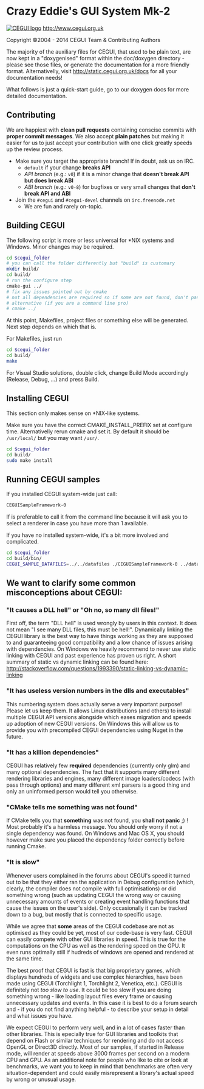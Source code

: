 # Crazy Eddie's GUI System Mk-2
[![CEGUI logo](https://bitbucket.org/cegui/cegui-promo/raw/default/logo/ceguilogo.png)](http://www.cegui.org.uk)
http://www.cegui.org.uk

Copyright ©2004 - 2014 CEGUI Team & Contributing Authors

The majority of the auxiliary files for CEGUI, that used to be plain text, are now kept in a "doxygenised" format within the doc/doxygen directory - please see those files, or generate the documentation for a more friendly format. Alternativelly, visit http://static.cegui.org.uk/docs for all your documentation needs!

What follows is just a quick-start guide, go to our doxygen docs for more detailed documentation. 

## Contributing

We are happiest with **clean pull requests** containing conscise commits with **proper commit messages**. We also accept **plain patches** but making it easier for us to just accept your contribution with one click greatly speeds up the review process.

- Make sure you target the appropriate branch! If in doubt, ask us on IRC.
  - `default` if your change **breaks API**
  - *API branch* (e.g.: `v0`) if it is a minor change that **doesn't break API but does break ABI**
  - *ABI branch* (e.g.: `v0-8`) for bugfixes or very small changes that **don't break API and ABI**
- Join the `#cegui` and `#cegui-devel` channels on `irc.freenode.net`
  - We are fun and rarely on-topic.

## Building CEGUI
The following script is more or less universal for *NIX systems and Windows. Minor changes may be required.

```bash
cd $cegui_folder
# you can call the folder differently but "build" is customary
mkdir build/
cd build/
# run the configure step
cmake-gui ../
# fix any issues pointed out by cmake
# not all dependencies are required so if some are not found, don't panic and carry on!
# alternative (if you are a command line pro)
# cmake ../
```

At this point, Makefiles, project files or something else will be generated. Next step depends on which that is.

For Makefiles, just run
```bash
cd $cegui_folder
cd build/
make
```

For Visual Studio solutions, double click, change Build Mode accordingly (Release, Debug, ...) and press Build.

## Installing CEGUI
This section only makes sense on *NIX-like systems.

Make sure you have the correct CMAKE_INSTALL_PREFIX set at configure time. Alternativelly rerun cmake and set it. By default it should be `/usr/local/` but you may want `/usr/`.

```bash
cd $cegui_folder
cd build/
sudo make install
```

## Running CEGUI samples
If you installed CEGUI system-wide just call:
```bash
CEGUISampleFramework-0
```

If is preferable to call it from the command line because it will ask you to select a renderer in case you have more than 1 available.

If you have no installed system-wide, it's a bit more involved and complicated.
```bash
cd $cegui_folder
cd build/bin/
CEGUI_SAMPLE_DATAFILES=../../datafiles ./CEGUISampleFramework-0 ../datafiles/samples/samples.xml
```

## We want to clarify some common misconceptions about CEGUI:

### "It causes a DLL hell" or "Oh no, so many dll files!"
First off, the term "DLL hell" is used wrongly by users in this context. It does not mean "I see many DLL files, this must be hell!". Dynamically linking the CEGUI library is the best way to have things working as they are supposed to and guaranteeing good compatibility and a low chance of issues arising with dependencies. On Windows we heavily recommend to never use static linking with CEGUI and past experience has proven us right. A short summary of static vs dynamic linking can be found here: http://stackoverflow.com/questions/1993390/static-linking-vs-dynamic-linking

### "It has useless version numbers in the dlls and executables"
This numbering system does actually serve a very important purpose! Please let us keep them. It allows Linux distributions (and others) to install multiple CEGUI API versions alongside which eases migration and speeds up adoption of new CEGUI versions. On Windows this will allow us to provide you with precompiled CEGUI dependencies using Nuget in the future.

### "It has a killion dependencies"
CEGUI has relatively few **required** dependencies (currently only glm) and many optional dependencies. The fact that it supports many different rendering libraries and engines, many different image loaders/codecs (with pass through options) and many different xml parsers is a good thing and only an uninformed person would tell you otherwise.

### "CMake tells me something was not found"
If CMake tells you that **something** was not found, you **shall not panic** ;) ! Most probably it's a harmless message. You should only worry if not a single dependency was found. On Windows and Mac OS X, you should however make sure you placed the dependency folder correctly before running Cmake.

### "It is slow"
Whenever users complained in the forums about CEGUI's speed it turned out to be that they either ran the application in Debug configuration (which, clearly, the compiler does not compile with full optimisations) or did something wrong (such as updating CEGUI the wrong way or causing unnecessary amounts of events or creating event handling functions that cause the issues on the user's side). Only occasionally it can be tracked down to a bug, but mostly that is connected to specific usage. 

While we agree that **some** areas of the CEGUI codebase are not as optimised as they could be yet, most of our code-base is very fast. CEGUI can easily compete with other GUI libraries in speed. This is true for the computations on the CPU as well as the rendering speed on the GPU. It even runs optimally still if hudreds of windows are opened and rendered at the same time. 

The best proof that CEGUI is fast is that big proprietary games, which displays hundreds of widgets and use complex hierarchies, have been made using CEGUI (Torchlight 1, Torchlight 2, Venetica, etc.). CEGUI is definitely not *too slow to use*. It could be too slow if you are doing something wrong - like loading layout files every frame or causing unnecessary updates and events. In this case it is best to do a forum search and - if you do not find anything helpful - to describe your setup in detail and what issues you have.

We expect CEGUI to perform very well, and in a lot of cases faster than other libraries. This is epecially true for GUI libraries and toolkits that depend on Flash or similar techniques for rendering and do not access OpenGL or Direct3D directly. Most of our samples, if started in Release mode, will render at speeds above 3000 frames per second on a modern CPU and GPU. As an additional note for people who like to cite or look at benchmarks, we want you to keep in mind that benchmarks are often very situation-dependent and could easily misrepresent a library's actual speed by wrong or unusual usage.